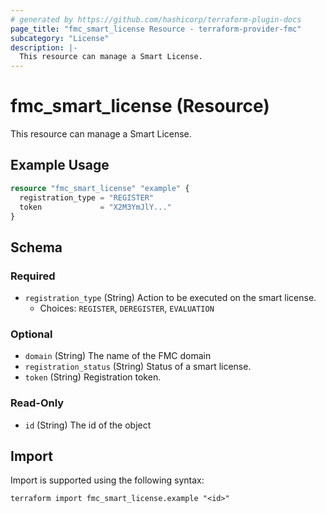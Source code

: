 ```yaml
---
# generated by https://github.com/hashicorp/terraform-plugin-docs
page_title: "fmc_smart_license Resource - terraform-provider-fmc"
subcategory: "License"
description: |-
  This resource can manage a Smart License.
---
```


# fmc_smart_license (Resource)

This resource can manage a Smart License.

## Example Usage

```terraform
resource "fmc_smart_license" "example" {
  registration_type = "REGISTER"
  token             = "X2M3YmJlY..."
}
```

<!-- schema generated by tfplugindocs -->
## Schema

### Required

- `registration_type` (String) Action to be executed on the smart license.
  - Choices: `REGISTER`, `DEREGISTER`, `EVALUATION`

### Optional

- `domain` (String) The name of the FMC domain
- `registration_status` (String) Status of a smart license.
- `token` (String) Registration token.

### Read-Only

- `id` (String) The id of the object

## Import

Import is supported using the following syntax:

```shell
terraform import fmc_smart_license.example "<id>"
```

